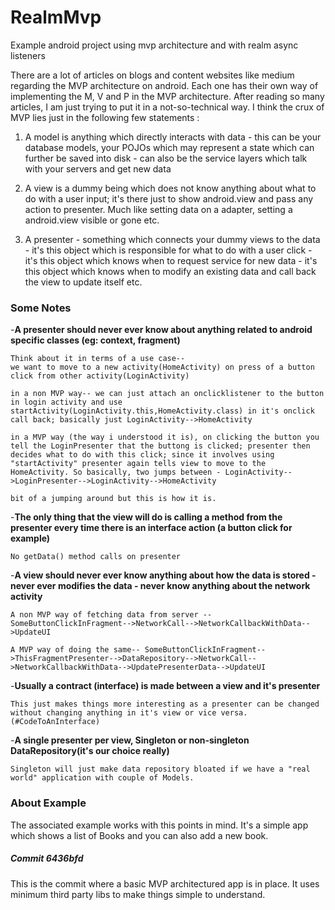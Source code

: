 # RealmMvp
Example android project using mvp architecture and with realm async listeners

There are a lot of articles on blogs and content websites like medium regarding the MVP architecture on android. Each one has their own way of implementing the M, V and P in the MVP architecture. After reading so many articles, I am just trying to put it in a not-so-technical way. I think the crux of MVP lies just in the following few statements :

1) A model is anything which directly interacts with data - this can be your database models, your POJOs which may represent a state which can further be saved into disk - can also be the service layers which talk with your servers and get new data

2) A view is a dummy being which does not know anything about what to do with a user input; it's there just to show android.view and pass any action to presenter. Much like setting data on a adapter, setting a android.view visible or gone etc.

3) A presenter - something which connects your dummy views to the data - it's this object which is responsible for what to do with a user click - it's this object which knows when to request service for new data - it's this object which knows when to modify an existing data and call back the view to update itself etc.
### Some Notes
-**A presenter should never ever know about anything related to android specific classes (eg: context, fragment)**

	Think about it in terms of a use case--
 	we want to move to a new activity(HomeActivity) on press of a button click from other activity(LoginActivity)

 	in a non MVP way-- we can just attach an onclicklistener to the button in login activity and use startActivity(LoginActivity.this,HomeActivity.class) in it's onclick call back; basically just LoginActivity-->HomeActivity

 	in a MVP way (the way i understood it is), on clicking the button you tell the LoginPresenter that the buttong is clicked; presenter then decides what to do with this click; since it involves using "startActivity" presenter again tells view to move to the HomeActivity. So basically, two jumps between - LoginActivity-->LoginPresenter-->LoginActivity-->HomeActivity

 	bit of a jumping around but this is how it is.

 -**The only thing that the view will do is calling a method from the presenter every time there is an interface action (a button click for example)**

 	No getData() method calls on presenter

 -**A view should never ever know anything about how the data is stored - never ever modifies the data - never know anything about the network activity**

 	A non MVP way of fetching data from server -- SomeButtonClickInFragment-->NetworkCall-->NetworkCallbackWithData-->UpdateUI

 	A MVP way of doing the same-- SomeButtonClickInFragment-->ThisFragmentPresenter-->DataRepository-->NetworkCall-->NetworkCallbackWithData-->UpdatePresenterData-->UpdateUI

 -**Usually a contract (interface) is made between a view and it's presenter**

 	This just makes things more interesting as a presenter can be changed without changing anything in it's view or vice versa.
 	(#CodeToAnInterface)

 -**A single presenter per view, Singleton or non-singleton DataRepository(it's our choice really)**

 	Singleton will just make data repository bloated if we have a "real world" application with couple of Models.

### About Example
The associated example works with this points in mind. It's a simple app which shows a list of Books and you can also add a new book.

##### Commit 6436bfd
This is the commit where a basic MVP architectured app is in place. It uses minimum third party libs to make things simple to understand.
